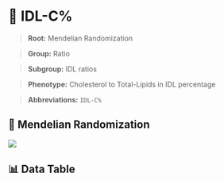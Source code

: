 # 🧪 IDL-C%

> **Root:** Mendelian Randomization

> **Group:** Ratio  

> **Subgroup:** IDL ratios

> **Phenotype:** Cholesterol to Total-Lipids in IDL percentage  

> **Abbreviations:** `IDL-C%`

## 🧬 Mendelian Randomization  

<img src="/MR/Figures/Inverse/IDLhengxianCbaifenhao.png"/>


## 📊 Data Table


<CsvTableMRI src="/public/MR/Data/Inverse/IDLhengxianCbaifenhao.csv"/>
